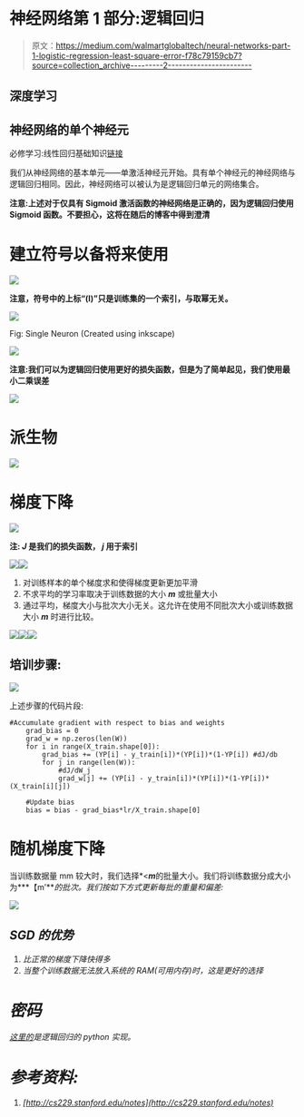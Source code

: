 # 神经网络第 1 部分:逻辑回归

> 原文：<https://medium.com/walmartglobaltech/neural-networks-part-1-logistic-regression-least-square-error-f78c79159cb7?source=collection_archive---------2----------------------->

## 深度学习

## 神经网络的单个神经元

必修学习:线性回归基础知识[链接](http://www.holehouse.org/mlclass/01_02_Introduction_regression_analysis_and_gr.html)

我们从神经网络的基本单元——单激活神经元开始。具有单个神经元的神经网络与逻辑回归相同。因此，神经网络可以被认为是逻辑回归单元的网络集合。

**注意:上述对于仅具有 Sigmoid 激活函数的神经网络是正确的，因为逻辑回归使用 Sigmoid 函数。不要担心，这将在随后的博客中得到澄清**

# 建立符号以备将来使用

![](img/0cb6829535e91851d3cf2601f73adcef.png)

**注意，符号中的上标“(I)”只是训练集的一个索引，与取幂无关。**

![](img/687b7b534eb02760c63ac5ba31e8e2bd.png)

Fig: Single Neuron (Created using inkscape)

![](img/57c814aa25c981b475cc65d9b9073a4d.png)

**注意:我们可以为逻辑回归使用更好的损失函数，但是为了简单起见，我们使用最小二乘误差**

![](img/2e22b286d667570494d7491a486952ae.png)

# 派生物

![](img/94b666ac6f2d8fe4c1359c636a3a1f4c.png)

# 梯度下降

![](img/1b6fd9da1c0952925478ab4a59102b7d.png)

**注: *J* 是我们的损失函数， *j* 用于索引**

![](img/71e8d8f5d5c6eeb0c7547b27bac3ea61.png)![](img/bfbf43605a0183fd029e0eb8b587f806.png)

1.  对训练样本的单个梯度求和使得梯度更新更加平滑
2.  不求平均的学习率取决于训练数据的大小 ***m*** 或批量大小
3.  通过平均，梯度大小与批次大小无关。这允许在使用不同批次大小或训练数据大小 ***m*** 时进行比较。

![](img/fc5cee04ad43bc0f581f632fd1911595.png)![](img/c35aaaef1e482342d79d8af635bef9ed.png)![](img/b4c9f83a406a80889f1d8fe96077474b.png)

## 培训步骤:

![](img/1668fccf907500a38e4596583962a05d.png)

上述步骤的代码片段:

```
#Accumulate gradient with respect to bias and weights
    grad_bias = 0
    grad_w = np.zeros(len(W))
    for i in range(X_train.shape[0]):        
        grad_bias += (YP[i] - y_train[i])*(YP[i])*(1-YP[i]) #dJ/db
        for j in range(len(W)):
            #dJ/dW_j
            grad_w[j] += (YP[i] - y_train[i])*(YP[i])*(1-YP[i])*(X_train[i][j])

    #Update bias
    bias = bias - grad_bias*lr/X_train.shape[0]
```

# 随机梯度下降

当训练数据量 mm 较大时，我们选择*<***m***的批量大小。我们将训练数据分成大小为***【m’***的批次。我们按如下方式更新每批的重量和偏差:*

*![](img/8d263dc9707c8156a8cdbb196ec04608.png)*

## *SGD 的优势*

1.  *比正常的梯度下降快得多*
2.  *当整个训练数据无法放入系统的 RAM(可用内存)时，这是更好的选择*

# *密码*

*[这里的](https://github.com/rakesh-malviya/MLCodeGems/blob/master/notebooks/Neural_networks/2-neural-networks-part-1-logistic-regression-least-square-error.ipynb)是逻辑回归的 python 实现。*

# *参考资料:*

1.  *[http://cs229.stanford.edu/notes](http://cs229.stanford.edu/notes)*